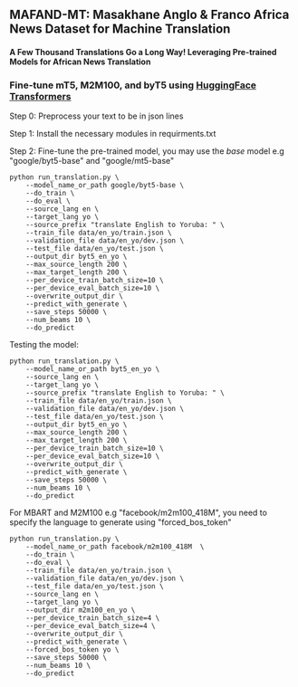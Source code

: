 ## MAFAND-MT: Masakhane Anglo & Franco Africa News Dataset for Machine Translation

#### A Few Thousand Translations Go a Long Way! Leveraging Pre-trained Models for African News Translation 

### Fine-tune mT5, M2M100, and byT5 using [HuggingFace Transformers](https://github.com/huggingface/transformers/tree/master/examples/pytorch/translation)

Step 0: Preprocess your text to be in json lines

Step 1: Install the necessary modules in requirments.txt

Step 2: Fine-tune the pre-trained model, you may use the *base* model e.g "google/byt5-base" and "google/mt5-base"

```
python run_translation.py \
    --model_name_or_path google/byt5-base \
    --do_train \
    --do_eval \
    --source_lang en \
    --target_lang yo \
    --source_prefix "translate English to Yoruba: " \
    --train_file data/en_yo/train.json \
    --validation_file data/en_yo/dev.json \
    --test_file data/en_yo/test.json \
    --output_dir byt5_en_yo \
    --max_source_length 200 \
    --max_target_length 200 \
    --per_device_train_batch_size=10 \
    --per_device_eval_batch_size=10 \
    --overwrite_output_dir \
    --predict_with_generate \
    --save_steps 50000 \
    --num_beams 10 \
    --do_predict
```

Testing the model:

```
python run_translation.py \
    --model_name_or_path byt5_en_yo \
    --source_lang en \
    --target_lang yo \
    --source_prefix "translate English to Yoruba: " \
    --train_file data/en_yo/train.json \
    --validation_file data/en_yo/dev.json \
    --test_file data/en_yo/test.json \
    --output_dir byt5_en_yo \
    --max_source_length 200 \
    --max_target_length 200 \
    --per_device_train_batch_size=10 \
    --per_device_eval_batch_size=10 \
    --overwrite_output_dir \
    --predict_with_generate \
    --save_steps 50000 \
    --num_beams 10 \
    --do_predict
```

For MBART and M2M100 e.g "facebook/m2m100_418M", you need to specify the language to generate using "forced_bos_token"

```
python run_translation.py \
    --model_name_or_path facebook/m2m100_418M  \
    --do_train \
    --do_eval \
    --train_file data/en_yo/train.json \
    --validation_file data/en_yo/dev.json \
    --test_file data/en_yo/test.json \
    --source_lang en \
    --target_lang yo \
    --output_dir m2m100_en_yo \
    --per_device_train_batch_size=4 \
    --per_device_eval_batch_size=4 \
    --overwrite_output_dir \
    --predict_with_generate \
    --forced_bos_token yo \
    --save_steps 50000 \
    --num_beams 10 \
    --do_predict
```
